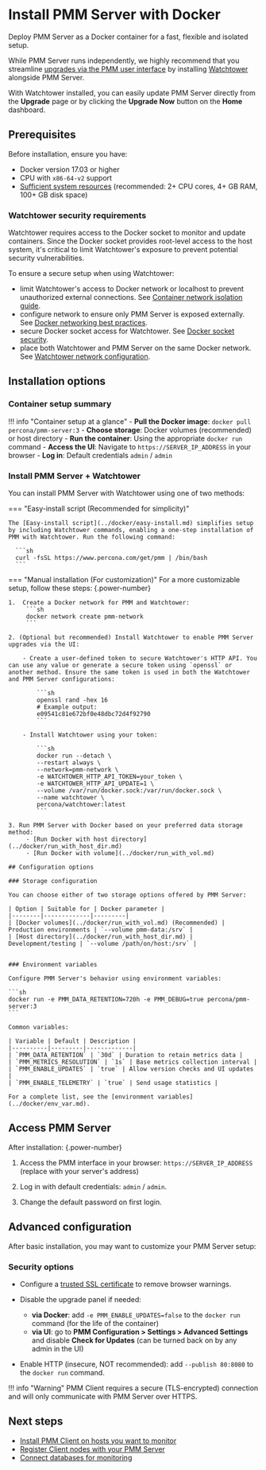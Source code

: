 # Install PMM Server with Docker

Deploy PMM Server as a Docker container for a fast, flexible and isolated setup. 

While PMM Server runs independently, we highly recommend that you streamline [upgrades via the PMM user interface](../../../../pmm-upgrade/ui_upgrade.md) by installing [Watchtower](https://containrrr.dev/watchtower/) alongside PMM Server. 

With Watchtower installed, you can easily update PMM Server directly from the **Upgrade** page or by clicking the **Upgrade Now** button on the **Home** dashboard.

## Prerequisites
Before installation, ensure you have:

- Docker version 17.03 or higher
- CPU with `x86-64-v2` support
- [Sufficient system resources](../../../plan-pmm-installation/hardware_and_system.md) (recommended: 2+ CPU cores, 4+ GB RAM, 100+ GB disk space)

### Watchtower security requirements

Watchtower requires access to the Docker socket to monitor and update containers. Since the Docker socket provides root-level access to the host system, it's critical to limit Watchtower's exposure to prevent potential security vulnerabilities.

To ensure a secure setup when using Watchtower:
 
 - limit Watchtower's access to Docker network or localhost to prevent unauthorized external connections. See [Container network isolation guide](https://docs.docker.com/network/drivers/bridge/#use-user-defined-bridge-networks).
 - configure network to ensure only PMM Server is exposed externally. See [Docker networking best practices](https://docs.docker.com/network/bridge/#manage-a-user-defined-bridge).
 - secure Docker socket access for Watchtower. See [Docker socket security](https://docs.docker.com/engine/security/security/#docker-daemon-attack-surface).
 - place both Watchtower and PMM Server on the same Docker network. See [Watchtower network configuration](https://containrrr.dev/watchtower/usage-overview/#docker_host).

## Installation options

### Container setup summary

!!! info "Container setup at a glance"
    - **Pull the Docker image**: `docker pull percona/pmm-server:3`
    - **Choose storage**: Docker volumes (recommended) or host directory
    - **Run the container**: Using the appropriate `docker run` command
    - **Access the UI**: Navigate to `https://SERVER_IP_ADDRESS` in your browser
    - **Log in**: Default credentials `admin` / `admin`

### Install PMM Server + Watchtower

You can install PMM Server with Watchtower using one of two methods:


=== "Easy-install script (Recommended for simplicity)"

    The [Easy-install script](../docker/easy-install.md) simplifies setup by including Watchtower commands, enabling a one-step installation of PMM with Watchtower. Run the following command:

      ```sh
      curl -fsSL https://www.percona.com/get/pmm | /bin/bash
      ```

=== "Manual installation (For customization)"
    For a more customizable setup, follow these steps:
    {.power-number}
    
    1.  Create a Docker network for PMM and Watchtower:
         ```sh
         docker network create pmm-network
         ``` 

    2. (Optional but recommended) Install Watchtower to enable PMM Server upgrades via the UI:

        - Create a user-defined token to secure Watchtower's HTTP API. You can use any value or generate a secure token using `openssl` or another method. Ensure the same token is used in both the Watchtower and PMM Server configurations:

            ```sh   
            openssl rand -hex 16
            # Example output:
            e09541c81e672bf0e48dbc72d4f92790
            ```
        
        - Install Watchtower using your token: 

            ```sh  
            docker run --detach \
            --restart always \
            --network=pmm-network \
            -e WATCHTOWER_HTTP_API_TOKEN=your_token \
            -e WATCHTOWER_HTTP_API_UPDATE=1 \
            --volume /var/run/docker.sock:/var/run/docker.sock \
            --name watchtower \
            percona/watchtower:latest
            ```

    3. Run PMM Server with Docker based on your preferred data storage method:
         - [Run Docker with host directory](../docker/run_with_host_dir.md)
         - [Run Docker with volume](../docker/run_with_vol.md)

    ## Configuration options

    ### Storage configuration

    You can choose either of two storage options offered by PMM Server:

    | Option | Suitable for | Docker parameter |
    |--------|-------------|---------|
    | [Docker volumes](../docker/run_with_vol.md) (Recommended) | Production environments | `--volume pmm-data:/srv` |
    | [Host directory](../docker/run_with_host_dir.md) | Development/testing | `--volume /path/on/host:/srv` |


    ### Environment variables

    Configure PMM Server's behavior using environment variables:

    ```sh
    docker run -e PMM_DATA_RETENTION=720h -e PMM_DEBUG=true percona/pmm-server:3
    ```

    Common variables:

    | Variable | Default | Description |
    |----------|---------|-------------|
    | `PMM_DATA_RETENTION` | `30d` | Duration to retain metrics data |
    | `PMM_METRICS_RESOLUTION` | `1s` | Base metrics collection interval |
    | `PMM_ENABLE_UPDATES` | `true` | Allow version checks and UI updates |
    | `PMM_ENABLE_TELEMETRY` | `true` | Send usage statistics |

    For a complete list, see the [environment variables](../docker/env_var.md).

## Access PMM Server

After installation:
{.power-number}

1. Access the PMM interface in your browser: `https://SERVER_IP_ADDRESS` (replace with your server's address)

2. Log in with default credentials: `admin` / `admin`. 

3. Change the default password on first login.

## Advanced configuration
After basic installation, you may want to customize your PMM Server setup:

### Security options
- Configure a [trusted SSL certificate](../../../../admin/security/ssl_encryption.md) to remove browser warnings.
- Disable the upgrade panel if needed:

    - **via Docker**:  add `-e PMM_ENABLE_UPDATES=false` to the `docker run` command (for the life of the container)
    - **via UI**: go to **PMM Configuration > Settings > Advanced Settings** and disable **Check for Updates** (can be turned back on by any admin in the UI)

- Enable HTTP (insecure, NOT recommended): add `--publish 80:8080` to the `docker run` command.

!!! info "Warning"
    PMM Client requires a secure (TLS-encrypted) connection and will only communicate with PMM Server over HTTPS.

## Next steps
- [Install PMM Client on hosts you want to monitor](../../../install-pmm-client/index.md)
- [Register Client nodes with your PMM Server](../../../register-client-node/index.md)
- [Connect databases for monitoring](../../../install-pmm-client/connect-database/index.md)